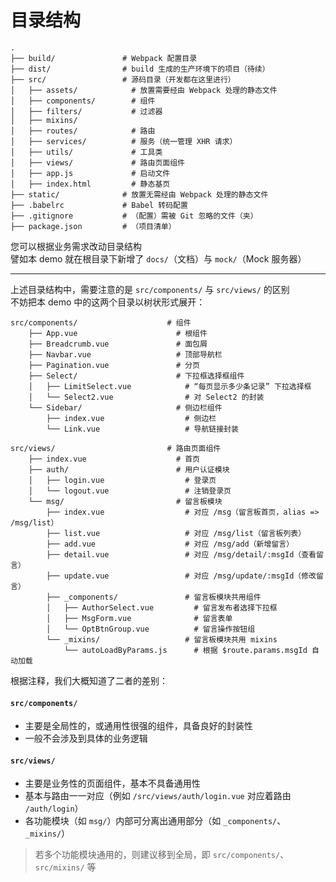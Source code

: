 # 目录结构

```
.
├── build/               # Webpack 配置目录
├── dist/                # build 生成的生产环境下的项目（待续）
├── src/                 # 源码目录（开发都在这里进行）
│   ├── assets/            # 放置需要经由 Webpack 处理的静态文件
│   ├── components/        # 组件
│   ├── filters/           # 过滤器
│   ├── mixins/            
│   ├── routes/            # 路由
│   ├── services/          # 服务（统一管理 XHR 请求）
│   ├── utils/             # 工具类
│   ├── views/             # 路由页面组件
│   ├── app.js             # 启动文件
│   ├── index.html         # 静态基页
├── static/              # 放置无需经由 Webpack 处理的静态文件
├── .babelrc             # Babel 转码配置
├── .gitignore           # （配置）需被 Git 忽略的文件（夹）
├── package.json         # （项目清单）
```

您可以根据业务需求改动目录结构  
譬如本 demo 就在根目录下新增了 `docs/`（文档）与 `mock/`（Mock 服务器）

***

上述目录结构中，需要注意的是 `src/components/` 与 `src/views/` 的区别  
不妨把本 demo 中的这两个目录以树状形式展开：

```
src/components/                    # 组件
    ├── App.vue                      # 根组件
    ├── Breadcrumb.vue               # 面包屑
    ├── Navbar.vue                   # 顶部导航栏
    ├── Pagination.vue               # 分页
    ├── Select/                      # 下拉框选择框组件
    │   ├── LimitSelect.vue            # “每页显示多少条记录” 下拉选择框
    │   └── Select2.vue                # 对 Select2 的封装
    └── Sidebar/                     # 侧边栏组件
        ├── index.vue                  # 侧边栏
        └── Link.vue                   # 导航链接封装

src/views/                         # 路由页面组件
    ├── index.vue                    # 首页
    ├── auth/                        # 用户认证模块
    │   ├── login.vue                  # 登录页
    │   └── logout.vue                 # 注销登录页
    └── msg/                         # 留言板模块
        ├── index.vue                  # 对应 /msg（留言板首页，alias => /msg/list）
        ├── list.vue                   # 对应 /msg/list（留言板列表）
        ├── add.vue                    # 对应 /msg/add（新增留言）
        ├── detail.vue                 # 对应 /msg/detail/:msgId（查看留言）
        ├── update.vue                 # 对应 /msg/update/:msgId（修改留言）
        ├── _components/               # 留言板模块共用组件
        │   ├── AuthorSelect.vue         # 留言发布者选择下拉框
        │   ├── MsgForm.vue              # 留言表单
        │   └── OptBtnGroup.vue          # 留言操作按钮组
        └── _mixins/                   # 留言板模块共用 mixins
            └── autoLoadByParams.js      # 根据 $route.params.msgId 自动加载
```

根据注释，我们大概知道了二者的差别：

#### `src/components/`
* 主要是全局性的，或通用性很强的组件，具备良好的封装性
* 一般不会涉及到具体的业务逻辑

#### `src/views/`
* 主要是业务性的页面组件，基本不具备通用性
* 基本与路由一一对应（例如 `/src/views/auth/login.vue` 对应着路由 `/auth/login`）
* 各功能模块（如 `msg/`）内部可分离出通用部分（如 `_components/`、`_mixins/`）

> 若多个功能模块通用的，则建议移到全局，即 `src/components/`、`src/mixins/` 等
